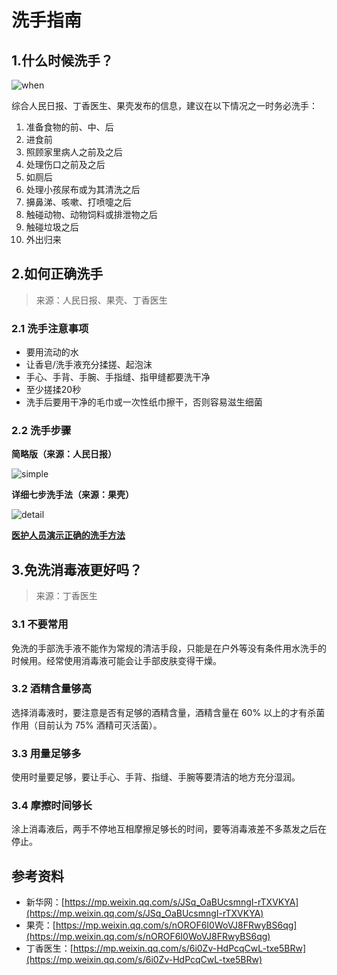 # 洗手指南

## 1.什么时候洗手？

![when](https://bookpic.lrts.me/220u64zh4033kg7fozq8a0v4g5b9qx2l.png)

综合人民日报、丁香医生、果壳发布的信息，建议在以下情况之一时务必洗手：

1. 准备食物的前、中、后
2. 进食前
3. 照顾家里病人之前及之后
4. 处理伤口之前及之后
5. 如厕后
6. 处理小孩尿布或为其清洗之后
7. 擤鼻涕、咳嗽、打喷嚏之后
8. 触碰动物、动物饲料或排泄物之后
9. 触碰垃圾之后
10. 外出归来

## 2.如何正确洗手

> 来源：人民日报、果壳、丁香医生

### 2.1 洗手注意事项

- 要用流动的水
- 让香皂/洗手液充分揉搓、起泡沫
- 手心、手背、手腕、手指缝、指甲缝都要洗干净
- 至少搓揉20秒
- 洗手后要用干净的毛巾或一次性纸巾擦干，否则容易滋生细菌

### 2.2 洗手步骤

**简略版（来源：人民日报）**

![simple](https://bookpic.lrts.me/534y5ba24r51doc9k9piblghaqrpsd5w.png)

**详细七步洗手法（来源：果壳）**

![detail](https://bookpic.lrts.me/nt6xs6colfbpg840urz058uldrtm5bhv.png)

[**医护人员演示正确的洗手方法**](https://weibo.com/tv/v/IqGuSCkbT)

## 3.免洗消毒液更好吗？

> 来源：丁香医生

### 3.1 不要常用

免洗的手部洗手液不能作为常规的清洁手段，只能是在户外等没有条件用水洗手的时候用。经常使用消毒液可能会让手部皮肤变得干燥。

### 3.2 酒精含量够高

选择消毒液时，要注意是否有足够的酒精含量，酒精含量在 60% 以上的才有杀菌作用（目前认为 75% 酒精可灭活菌）。

### 3.3 用量足够多

使用时量要足够，要让手心、手背、指缝、手腕等要清洁的地方充分湿润。

### 3.4 摩擦时间够长

涂上消毒液后，两手不停地互相摩擦足够长的时间，要等消毒液差不多蒸发之后在停止。

## 参考资料

- 新华网：[https://mp.weixin.qq.com/s/JSq_OaBUcsmngI-rTXVKYA](https://mp.weixin.qq.com/s/JSq_OaBUcsmngI-rTXVKYA)
- 果壳：[https://mp.weixin.qq.com/s/nOROF6I0WoVJ8FRwyBS6qg](https://mp.weixin.qq.com/s/nOROF6I0WoVJ8FRwyBS6qg)
- 丁香医生：[https://mp.weixin.qq.com/s/6i0Zv-HdPcqCwL-txe5BRw](https://mp.weixin.qq.com/s/6i0Zv-HdPcqCwL-txe5BRw)
